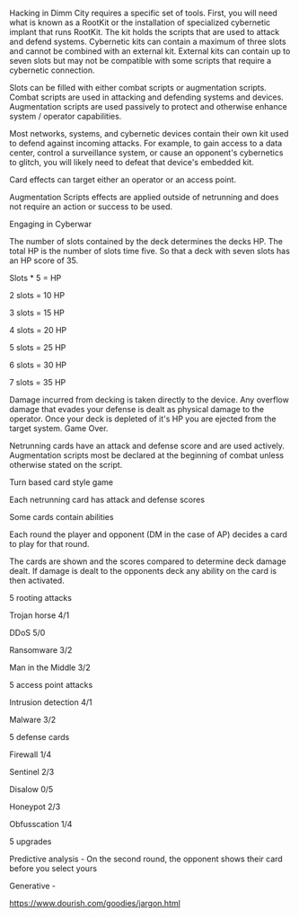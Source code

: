Hacking in Dimm City requires a specific set of tools. First, you will need what is known as a RootKit or the installation of specialized cybernetic implant that runs RootKit. The kit holds the scripts that are used to attack and defend systems. Cybernetic kits can contain a maximum of three slots and cannot be combined with an external kit. External kits can contain up to seven slots but may not be compatible with some scripts that require a cybernetic connection. 

 

Slots can be filled with either combat scripts or augmentation scripts. Combat scripts are used in attacking and defending systems and devices. Augmentation scripts are used passively to protect and otherwise enhance system / operator capabilities. 

 

Most networks, systems, and cybernetic devices contain their own kit used to defend against incoming attacks. For example, to gain access to a data center, control a surveillance system, or cause an opponent's cybernetics to glitch, you will likely need to defeat that device's embedded kit. 

 

Card effects can target either an operator or an access point. 

Augmentation Scripts effects are applied outside of netrunning and does not require an action or success to be used. 

 

 

Engaging in Cyberwar 

 

The number of slots contained by the deck determines the decks HP. The total HP is the number of slots time five. So that a deck with seven slots has an HP score of 35. 

 

Slots * 5 = HP 

 

2 slots = 10 HP 

3 slots = 15 HP 

4 slots = 20 HP 

5 slots = 25 HP 

6 slots = 30 HP 

7 slots = 35 HP 

 

Damage incurred from decking is taken directly to the device. Any overflow damage that evades your defense is dealt as physical damage to the operator. Once your deck is depleted of it's HP you are ejected from the target system. Game Over. 

 

Netrunning cards have an attack and defense score and are used actively. Augmentation scripts most be declared at the beginning of combat unless otherwise stated on the script. 

 

Turn based card style game 

Each netrunning card has attack and defense scores 

Some cards contain abilities 

Each round the player and opponent (DM in the case of AP) decides a card to play for that round. 

The cards are shown and the scores compared to determine deck damage dealt. If damage is dealt to the opponents deck any ability on the card is then activated.  

 

 

5 rooting attacks 

Trojan horse 4/1 

DDoS 5/0 

Ransomware 3/2 

Man in the Middle 3/2 

 

5 access point attacks 

Intrusion detection 4/1 

Malware 3/2 

 

 

5 defense cards 

Firewall 1/4 

Sentinel 2/3 

Disalow 0/5 

Honeypot 2/3 

Obfusscation 1/4 

 

5 upgrades  

Predictive analysis - On the second round, the opponent shows their card before you select yours 

Generative -  

 

 

 

 

 

https://www.dourish.com/goodies/jargon.html 